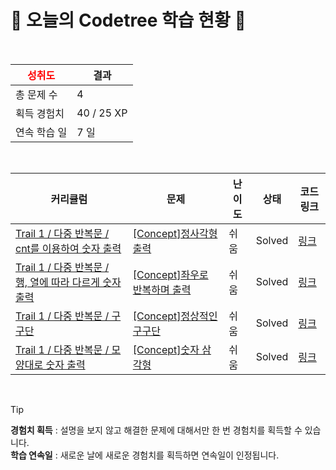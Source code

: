 # 🌲 오늘의 Codetree 학습 현황 🌲

<br />

| <span style="color:red;display:block;text-align:center;"> **성취도**</span> | 결과 |
|---|---|
| 총 문제 수 | 4 |
| 획득 경험치 | 40 / 25 XP |
| 연속 학습 일 | 7 일 |

<br />

|커리큘럼|문제|난이도|상태|코드 링크|
|---|---|---|---|---|
|[Trail 1 / 다중 반복문 / cnt를 이용하여 숫자 출력](https://https://en.codetree.ai/trail-info/novice-low/)|[[Concept]정사각형 출력](https://https://en.codetree.ai/trails/complete/curated-cards/intro-print-square/)|쉬움|Solved|[링크](https://github.com/inhooinu/algorithm_study_CodeTree/blob/main/250111/%EC%A0%95%EC%82%AC%EA%B0%81%ED%98%95%20%EC%B6%9C%EB%A0%A5/print-square.java)|
|[Trail 1 / 다중 반복문 / 행, 열에 따라 다르게 숫자 출력](https://https://en.codetree.ai/trail-info/novice-low/)|[[Concept]좌우로 반복하며 출력](https://https://en.codetree.ai/trails/complete/curated-cards/intro-print-in-left-right-reverse/)|쉬움|Solved|[링크](https://github.com/inhooinu/algorithm_study_CodeTree/blob/main/250111/%EC%A2%8C%EC%9A%B0%EB%A1%9C%20%EB%B0%98%EB%B3%B5%ED%95%98%EB%A9%B0%20%EC%B6%9C%EB%A0%A5/print-in-left-right-reverse.java)|
|[Trail 1 / 다중 반복문 / 구구단](https://https://en.codetree.ai/trail-info/novice-low/)|[[Concept]정상적인 구구단](https://https://en.codetree.ai/trails/complete/curated-cards/intro-normal-multiple/)|쉬움|Solved|[링크](https://github.com/inhooinu/algorithm_study_CodeTree/blob/main/250111/%EC%A0%95%EC%83%81%EC%A0%81%EC%9D%B8%20%EA%B5%AC%EA%B5%AC%EB%8B%A8/normal-multiple.java)|
|[Trail 1 / 다중 반복문 / 모양대로 숫자 출력](https://https://en.codetree.ai/trail-info/novice-low/)|[[Concept]숫자 삼각형](https://https://en.codetree.ai/trails/complete/curated-cards/intro-number-triangle/)|쉬움|Solved|[링크](https://github.com/inhooinu/algorithm_study_CodeTree/blob/main/250111/%EC%88%AB%EC%9E%90%20%EC%82%BC%EA%B0%81%ED%98%95/number-triangle.java)|


<br />

> [!TIP]
> **경험치 획득** : 설명을 보지 않고 해결한 문제에 대해서만 한 번 경험치를 획득할 수 있습니다.  
> **학습 연속일** : 새로운 날에 새로운 경험치를 획득하면 연속일이 인정됩니다.


